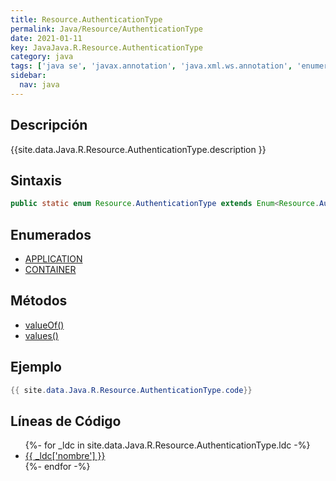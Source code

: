 ```yaml
---
title: Resource.AuthenticationType
permalink: Java/Resource/AuthenticationType
date: 2021-01-11
key: JavaJava.R.Resource.AuthenticationType
category: java
tags: ['java se', 'javax.annotation', 'java.xml.ws.annotation', 'enumerado java', 'Java 1.0']
sidebar: 
  nav: java
---
```


## Descripción
{{site.data.Java.R.Resource.AuthenticationType.description }}

## Sintaxis
~~~java
public static enum Resource.AuthenticationType extends Enum<Resource.AuthenticationType>
~~~

## Enumerados
* [APPLICATION](/Java/Resource/AuthenticationType/APPLICATION)
* [CONTAINER](/Java/Resource/AuthenticationType/CONTAINER)

## Métodos
* [valueOf()](/Java/Resource/AuthenticationType/valueOf)
* [values()](/Java/Resource/AuthenticationType/values)

## Ejemplo
~~~java
{{ site.data.Java.R.Resource.AuthenticationType.code}}
~~~

## Líneas de Código
<ul>
{%- for _ldc in site.data.Java.R.Resource.AuthenticationType.ldc -%}
   <li>
       <a href="{{_ldc['url'] }}">{{ _ldc['nombre'] }}</a>
   </li>
{%- endfor -%}
</ul>
